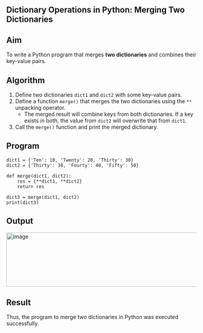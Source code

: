 ## Dictionary Operations in Python: Merging Two Dictionaries

##  Aim
To write a Python program that merges **two dictionaries** and combines their key-value pairs.

##  Algorithm
1. Define two dictionaries `dict1` and `dict2` with some key-value pairs.
2. Define a function `merge()` that merges the two dictionaries using the `**` unpacking operator.
   - The merged result will combine keys from both dictionaries. If a key exists in both, the value from `dict2` will overwrite that from `dict1`.
3. Call the `merge()` function and print the merged dictionary.

##  Program
```
dict1 = {'Ten': 10, 'Twenty': 20, 'Thirty': 30}
dict2 = {'Thirty': 30, 'Fourty': 40, 'Fifty': 50}

def merge(dict1, dict2):
    res = {**dict1, **dict2}
    return res

dict3 = merge(dict1, dict2)
print(dict3)
```

## Output
<img width="1210" height="143" alt="image" src="https://github.com/user-attachments/assets/1b7c0e78-5b69-49e6-b603-f04a22d97b08" />

## Result
Thus, the program to merge two dictionaries in Python was executed successfully.
